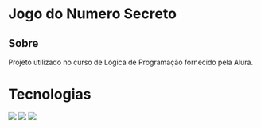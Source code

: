 <h1>Jogo do Numero Secreto</h1>

<h2>Sobre</h2>
<p>Projeto utilizado no curso de Lógica de Programação fornecido pela Alura.</p>

# Tecnologias

<div>
  <img src="https://img.shields.io/badge/HTML-239120?style=for-the-badge&logo=html5&logoColor=white">
  <img src="https://img.shields.io/badge/CSS-239120?&style=for-the-badge&logo=css3&logoColor=white">
  <img src="https://img.shields.io/badge/JavaScript-F7DF1E?style=for-the-badge&logo=javascript&logoColor=black">
</div>
